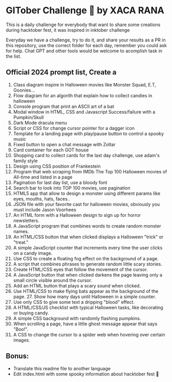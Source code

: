 # GITober Challenge :jack_o_lantern: by XACA RANA

This is a daily challenge for everybody that want to share some creations during hacktober fest, it was inspired in inktober challenge

Everyday we have a challenge, try to do it, and share your results as a PR in this repository, use the correct folder for each day, remember you could ask for help. Chat GPT and other tools would be welcome to acomplish task in the list. 

## Official 2024 prompt list, Create a

1. Class diagram inspire in Halloween movies like Monster Squad, E.T, Goonies...
2. Flow diagram for an algorith that explain how to collect candies in halloween
3. Console program that print an ASCII art of a bat
4. Modal window in HTML, CSS and Javascript Success/failure with a Pumpkin/Skull
5. Dark Mode dracula menu
6. Script or CSS for change cursor pointer for a dagger icon
7. Template for a landing page with play/pause button to control a spooky music
8. Fixed button to open a chat message with Zoltar
9. Card container for each GOT house
10. Shopping card to collect cards for the last day challenge, use adam's family style
11. Design using CSS position of Frankestein
12. Program that web scraping from IMDb The Top 100 Halloween movies of All-time and listed in a page
13. Pagination for last day list, use a bloody font
14. Search bar to look into TOP 100 movies, use pagination
15. HTML5 app that allow to design a monster using different params like eyes, mouths, hats, faces..
16. JSON file with your favorite cast for halloween movies, obviously you must include Jason Voorhees
17. An HTML form with a Halloween design to sign up for horror newsletters.
18. A JavaScript program that combines words to create random monster names.
19. An HTML/CSS button that when clicked displays a Halloween "trick" or "treat."
20. A simple JavaScript counter that increments every time the user clicks on a candy image.
21. Use CSS to create a floating fog effect on the background of a page.
22. A script that combines phrases to generate random little scary stories.
23. Create HTML/CSS eyes that follow the movement of the cursor.
24. A JavaScript button that when clicked darkens the page leaving only a small circle visible around the cursor.
25. Add an HTML button that plays a scary sound when clicked.
26. Use HTML/CSS to make flying bats appear as the background of the page. 27. Show how many days until Halloween in a simple counter.
28. Use only CSS to give some text a dripping "blood" effect.
29. A HTML/CSS/JS checklist with typical Halloween tasks, like decorating or buying candy.
30. A simple CSS background with randomly flashing pumpkins.
31. When scrolling a page, have a little ghost message appear that says "Boo!".
32. A CSS to change the cursor to a spider web when hovering over certain images.

## Bonus: 

- Translate this readme file to another language
- Edit index.html with some spooky information about hacktober fest 👻
